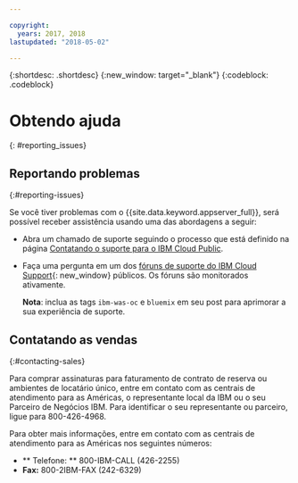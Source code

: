 ```yaml
---

copyright:
  years: 2017, 2018
lastupdated: "2018-05-02"

---
```


{:shortdesc: .shortdesc}
{:new_window: target="_blank"}
{:codeblock: .codeblock}

# Obtendo ajuda
{: #reporting_issues}


## Reportando problemas
{:#reporting-issues}

Se você tiver problemas com o {{site.data.keyword.appserver_full}}, será possível receber assistência usando uma das abordagens a seguir:

* Abra um chamado de suporte seguindo o processo que está definido na página [Contatando o suporte para o IBM Cloud Public](/docs/support/index.html#contacting-support).
* Faça uma pergunta em um dos [fóruns de suporte do IBM Cloud
Support](https://developer.ibm.com/bluemix/support/){: new_window} públicos. Os fóruns são monitorados ativamente.

  **Nota**: inclua as tags `ibm-was-oc` e ` bluemix ` em seu
post para aprimorar a sua experiência de suporte.

## Contatando as vendas
{:#contacting-sales}

Para comprar assinaturas para faturamento de contrato de reserva ou ambientes de locatário único, entre em contato com as
centrais de atendimento para as Américas, o representante local da IBM ou o seu Parceiro de Negócios IBM. Para identificar o seu
representante ou parceiro, ligue para 800-426-4968.

Para obter mais informações, entre em contato com as centrais de atendimento para as Américas nos seguintes números:
* ** Telefone: **  800-IBM-CALL (426-2255)
* **Fax:** 800-2IBM-FAX (242-6329)
